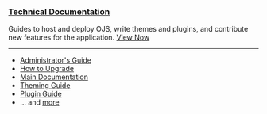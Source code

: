 
### <span class="fas fa-code"></span> [Technical Documentation](/dev/)

Guides to host and deploy OJS, write themes and plugins, and contribute new features for the application. [View Now](/dev/)

---

- [Administrator's Guide](/admin-guide/en/)
- [How to Upgrade](/dev/upgrade-guide/en/)
- [Main Documentation](/dev/documentation/en/)
- [Theming Guide](/pkp-theming-guide/)
- [Plugin Guide](/dev/plugin-guide/en/)
- ... and [more](/dev/)
